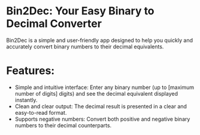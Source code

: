 # Bin2Dec: Your Easy Binary to Decimal Converter

Bin2Dec is a simple and user-friendly app designed to help you quickly and accurately convert binary numbers to their decimal equivalents.

# Features:
- Simple and intuitive interface: Enter any binary number (up to [maximum number of digits] digits) and see the decimal equivalent displayed instantly.
- Clean and clear output: The decimal result is presented in a clear and easy-to-read format.
- Supports negative numbers: Convert both positive and negative binary numbers to their decimal counterparts.